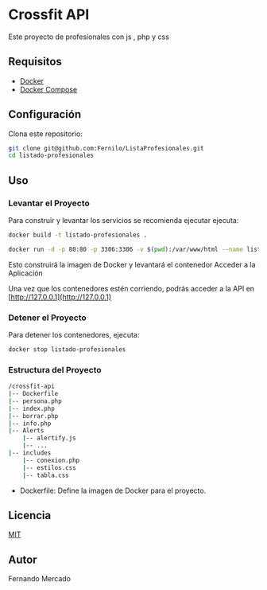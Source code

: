 # Crossfit API

Este proyecto de profesionales con js , php y css

## Requisitos

- [Docker](https://www.docker.com/)
- [Docker Compose](https://docs.docker.com/compose/)

## Configuración

Clona este repositorio:

```sh
git clone git@github.com:Fernilo/ListaProfesionales.git
cd listado-profesionales
```

## Uso
### Levantar el Proyecto

Para construir y levantar los servicios se recomienda ejecutar ejecuta:


```sh
docker build -t listado-profesionales .

docker run -d -p 80:80 -p 3306:3306 -v $(pwd):/var/www/html --name listado-profesionales listado-profesionales
```

Esto construirá la imagen de Docker y levantará el contenedor
Acceder a la Aplicación

Una vez que los contenedores estén corriendo, podrás acceder a la API en 
[http://127.0.0.1](http://127.0.0.1)

### Detener el Proyecto

Para detener los contenedores, ejecuta:

```sh
docker stop listado-profesionales
```

### Estructura del Proyecto
```sh
/crossfit-api
|-- Dockerfile
|-- persona.php
|-- index.php
|-- borrar.php
|-- info.php
|-- Alerts
    |-- alertify.js
    |-- ...
|-- includes
    |-- conexion.php
    |-- estilos.css
    |-- tabla.css
```

* Dockerfile: Define la imagen de Docker para el proyecto.

## Licencia
[MIT](https://choosealicense.com/licenses/mit/)

## Autor
Fernando Mercado